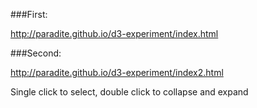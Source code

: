 
###First:

http://paradite.github.io/d3-experiment/index.html

###Second:

http://paradite.github.io/d3-experiment/index2.html

Single click to select, double click to collapse and expand